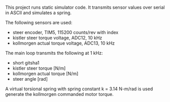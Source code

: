 This project runs static simulator code. It transmits sensor values over serial
in ASCII and simulates a spring.

The following sensors are used:
 - steer encoder, TIM5, 115200 counts/rev with index
 - kistler steer torque voltage, ADC12, 10 kHz
 - kollmorgen actual torque voltage, ADC13, 10 kHz

The main loop transmits the following at 1 kHz:
 - short gitsha1
 - kistler steer torque [N/m]
 - kollmorgen actual torque [N/m]
 - steer angle [rad]

A virtual torsional spring with spring constant k = 3.14 N-m/rad is used
generate the kollmorgen commanded motor torque.
